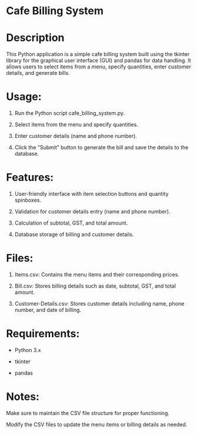 # Cafe Billing System

# Description

This Python application is a simple cafe billing system built using the tkinter library for the graphical user interface (GUI) and pandas for data handling. It allows users to select items from a menu, specify quantities, enter customer details, and generate bills.

# Usage:

1. Run the Python script cafe_billing_system.py.

2. Select items from the menu and specify quantities.

3. Enter customer details (name and phone number).

4. Click the "Submit" button to generate the bill and save the details to the database.


# Features:

1. User-friendly interface with item selection buttons and quantity spinboxes.

2. Validation for customer details entry (name and phone number).

3. Calculation of subtotal, GST, and total amount.

4. Database storage of billing and customer details.


# Files:

1. Items.csv: Contains the menu items and their corresponding prices.

2. Bill.csv: Stores billing details such as date, subtotal, GST, and total amount.

3. Customer-Details.csv: Stores customer details including name, phone number, and date of billing.


# Requirements:

 - Python 3.x

 - tkinter

 - pandas

# Notes:

Make sure to maintain the CSV file structure for proper functioning.

Modify the CSV files to update the menu items or billing details as needed.


